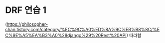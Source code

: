 # DRF 연습 1
(https://philosopher-chan.tistory.com/category/%EC%9C%A0%ED%8A%9C%EB%B8%8C/%EC%9E%A5%EA%B3%A0%28django%29%20Rest%20API) 따라함

